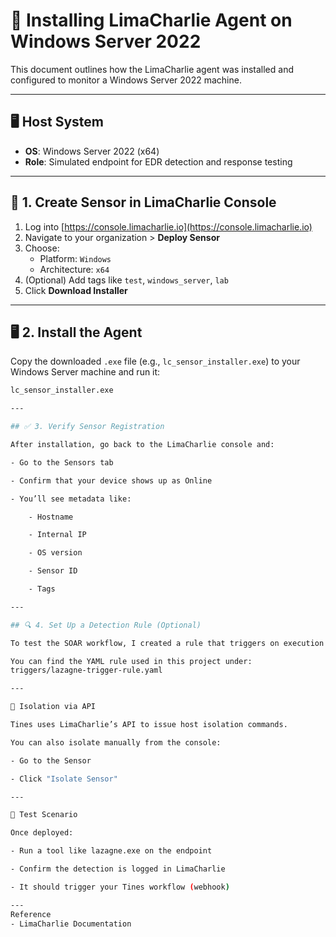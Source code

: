# 🧰 Installing LimaCharlie Agent on Windows Server 2022

This document outlines how the LimaCharlie agent was installed and configured to monitor a Windows Server 2022 machine.

---

## 🖥️ Host System
- **OS**: Windows Server 2022 (x64)
- **Role**: Simulated endpoint for EDR detection and response testing

---

## 🔑 1. Create Sensor in LimaCharlie Console

1. Log into [https://console.limacharlie.io](https://console.limacharlie.io)
2. Navigate to your organization > **Deploy Sensor**
3. Choose:
   - Platform: `Windows`
   - Architecture: `x64`
4. (Optional) Add tags like `test`, `windows_server`, `lab`
5. Click **Download Installer**

---

## 🖥️ 2. Install the Agent

Copy the downloaded `.exe` file (e.g., `lc_sensor_installer.exe`) to your Windows Server machine and run it:

```bash
lc_sensor_installer.exe

---

## ✅ 3. Verify Sensor Registration

After installation, go back to the LimaCharlie console and:

- Go to the Sensors tab

- Confirm that your device shows up as Online

- You’ll see metadata like:

    - Hostname

    - Internal IP

    - OS version

    - Sensor ID

    - Tags

---

## 🔍 4. Set Up a Detection Rule (Optional)

To test the SOAR workflow, I created a rule that triggers on execution of lazagne.exe (credential dumping tool).

You can find the YAML rule used in this project under:
triggers/lazagne-trigger-rule.yaml

---

🔐 Isolation via API

Tines uses LimaCharlie’s API to issue host isolation commands.

You can also isolate manually from the console:

- Go to the Sensor

- Click "Isolate Sensor"

---

🧪 Test Scenario

Once deployed:

- Run a tool like lazagne.exe on the endpoint

- Confirm the detection is logged in LimaCharlie

- It should trigger your Tines workflow (webhook)

---
Reference
- LimaCharlie Documentation